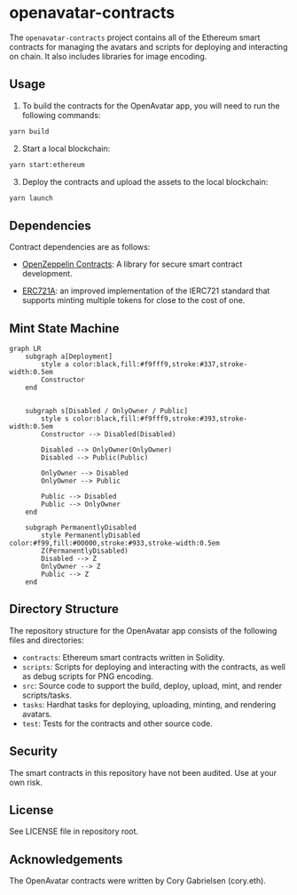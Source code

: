 # openavatar-contracts

The `openavatar-contracts` project contains all of the Ethereum smart contracts for managing the avatars and scripts for deploying and interacting on chain. It
also includes libraries for image encoding.

## Usage

1. To build the contracts for the OpenAvatar app, you will need to run the following commands:

```bash
yarn build
```

2. Start a local blockchain:

```bash
yarn start:ethereum
```

3. Deploy the contracts and upload the assets to the local blockchain:

```bash
yarn launch
```

## Dependencies

Contract dependencies are as follows:

- [OpenZeppelin Contracts](https://github.com/OpenZeppelin/openzeppelin-contracts): A library for secure smart contract development.

- [ERC721A](https://github.com/chiru-labs/ERC721A): an improved implementation of the IERC721 standard that supports minting multiple tokens for close to the cost of one.

## Mint State Machine

```mermaid
graph LR
    subgraph a[Deployment]
        style a color:black,fill:#f9fff9,stroke:#337,stroke-width:0.5em
        Constructor
    end


    subgraph s[Disabled / OnlyOwner / Public]
        style s color:black,fill:#f9fff9,stroke:#393,stroke-width:0.5em
        Constructor --> Disabled(Disabled)

        Disabled --> OnlyOwner(OnlyOwner)
        Disabled --> Public(Public)

        OnlyOwner --> Disabled
        OnlyOwner --> Public

        Public --> Disabled
        Public --> OnlyOwner
    end

    subgraph PermanentlyDisabled
        style PermanentlyDisabled color:#f99,fill:#00000,stroke:#933,stroke-width:0.5em
        Z(PermanentlyDisabled)
        Disabled --> Z
        OnlyOwner --> Z
        Public --> Z
    end
```

## Directory Structure

The repository structure for the OpenAvatar app consists of the following files and directories:

- `contracts`: Ethereum smart contracts written in Solidity.
- `scripts`: Scripts for deploying and interacting with the contracts, as well as debug scripts for PNG encoding.
- `src`: Source code to support the build, deploy, upload, mint, and render scripts/tasks.
- `tasks`: Hardhat tasks for deploying, uploading, minting, and rendering avatars.
- `test`: Tests for the contracts and other source code.

## Security

The smart contracts in this repository have not been audited. Use at your own risk.

## License

See LICENSE file in repository root.

## Acknowledgements

The OpenAvatar contracts were written by Cory Gabrielsen (cory.eth).

```

```
